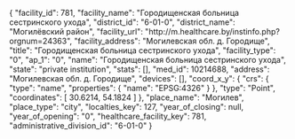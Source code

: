 {
    "facility_id": 781,
    "facility_name": "Городищенская больница сестринского ухода",
    "district_id": "6-01-0",
    "district_name": "Могилёвский район",
    "facility_url": "http:\/\/m.healthcare.by\/instinfo.php?orgnum=24363",
    "facility_address": "Могилевская обл. д. Городище",
    "title": "Городищенская больница сестринского ухода",
    "facility_type": "0",
    "ap_1": "0",
    "name": "Городищенская больница сестринского ухода",
    "state": "private institution",
    "stats": [],
    "med_id": 10214688,
    "address": "Могилевская обл. д. Городище",
    "devices": [],
    "coord_x_y": {
        "crs": {
            "type": "name",
            "properties": {
                "name": "EPSG:4326"
            }
        },
        "type": "Point",
        "coordinates": [
            30.6214,
            54.1824
        ]
    },
    "place_name": "Могилев",
    "place_type": "city",
    "localties_key": 127,
    "year_of_closing": null,
    "year_of_opening": "0",
    "healthcare_facility_key": 781,
    "administrative_division_id": "6-01-0"
}